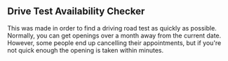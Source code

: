 ## Drive Test Availability Checker

This was made in order to find a driving road test as quickly as possible. Normally, you can get openings over a month away from the current date. However, some people end up cancelling their appointments, but if you're not quick enough the opening is taken within minutes.